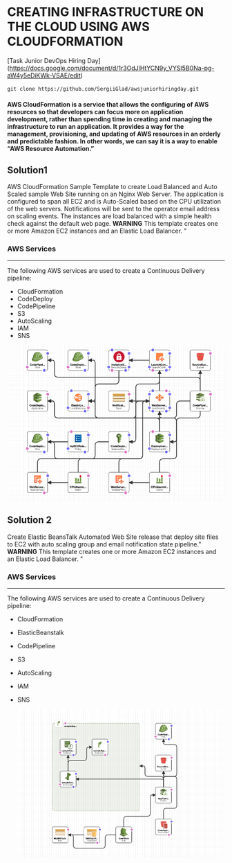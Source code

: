 # CREATING INFRASTRUCTURE ON THE CLOUD USING AWS CLOUDFORMATION


[Task Junior DevOps Hiring Day] (https://docs.google.com/document/d/1r3OdJlHtYCN9y_VYSI5B0Na-pg-aW4y5eDiKWk-VSAE/edit)
```
git clone https://github.com/SergiiGlad/awsjuniorhiringday.git

```


#### AWS CloudFormation is a service that allows the configuring of AWS resources so that developers can focus more on application development, rather than spending time in creating and managing the infrastructure to run an application. It provides a way for the management, provisioning, and updating of AWS resources in an orderly and predictable fashion. In other words, we can say it is a way to enable “AWS Resource Automation.”

## Solution1

AWS CloudFormation Sample Template to create Load Balanced and Auto Scaled sample Web Site running on an Nginx Web Server.
The application is configured to span all EC2  and is Auto-Scaled based on the CPU utilization of the web servers.
Notifications will be sent to the operator email address on scaling events.
The instances are load balanced with a simple health check against the default web page.
**WARNING** This template creates one or more Amazon EC2 instances and an Elastic Load Balancer. "

### AWS Services
---
The following AWS services are used to create a Continuous Delivery pipeline:

  * CloudFormation
  * CodeDeploy
  * CodePipeline
  * S3
  * AutoScaling
  * IAM
  * SNS

  ![alt text](solution1.png)

## Solution 2

Create Elastic BeansTalk Automated Web Site release that deploy site files to  EC2 with auto scaling group and email notification state pipeline."
**WARNING** This template creates one or more Amazon EC2 instances and an Elastic Load Balancer. "

### AWS Services
---
The following AWS services are used to create a Continuous Delivery pipeline:

  * CloudFormation
  * ElasticBeanstalk
  * CodePipeline
  * S3
  * AutoScaling
  * IAM
  * SNS

    ![alt text](solution2.png)

